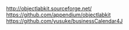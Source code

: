 http://objectlabkit.sourceforge.net/
https://github.com/appendium/objectlabkit
https://github.com/yusuke/businessCalendar4J
